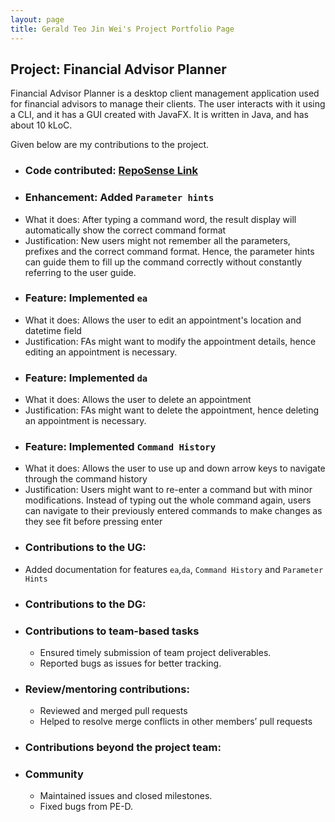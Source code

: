 ```yaml
---
layout: page
title: Gerald Teo Jin Wei's Project Portfolio Page
---
```


## Project: Financial Advisor Planner

Financial Advisor Planner is a desktop client management application used for financial advisors to manage their clients. The user interacts with it using a CLI, and it has a GUI created with JavaFX. It is written in Java, and has about 10 kLoC.

Given below are my contributions to the project.

- ### Code contributed: [RepoSense Link](https://nus-cs2103-ay2223s1.github.io/tp-dashboard/?search=jialatteo&sort=groupTitle&sortWithin=title&timeframe=commit&mergegroup=&groupSelect=groupByRepos&breakdown=true&checkedFileTypes=docs~functional-code~test-code~other&since=2022-09-16)
- ### Enhancement: Added `Parameter hints`
- What it does: After typing a command word, the result display will automatically show the correct command format
- Justification: New users might not remember all the parameters, prefixes and the correct command format. Hence, the parameter hints can guide them to fill up the command correctly without constantly referring to the user guide.
- ### Feature: Implemented `ea`
- What it does: Allows the user to edit an appointment's location and datetime field
- Justification: FAs might want to modify the appointment details, hence editing an appointment is necessary.
- ### Feature: Implemented `da`
- What it does: Allows the user to delete an appointment
- Justification: FAs might want to delete the appointment, hence deleting an appointment is necessary.
- ### Feature: Implemented `Command History`
- What it does: Allows the user to use up and down arrow keys to navigate through the command history
- Justification: Users might want to re-enter a command but with minor modifications. Instead of typing out the whole command again, users can navigate to their previously entered commands to make changes as they see fit before pressing enter
- ### Contributions to the UG:
- Added documentation for features `ea`,`da`, `Command History` and `Parameter Hints`
- ### Contributions to the DG:
- ### Contributions to team-based tasks
    - Ensured timely submission of team project deliverables.
    - Reported bugs as issues for better tracking.
- ### Review/mentoring contributions:
    - Reviewed and merged pull requests
    - Helped to resolve merge conflicts in other members’ pull requests
- ### Contributions beyond the project team:
- ### Community
    - Maintained issues and closed milestones.
    - Fixed bugs from PE-D.
